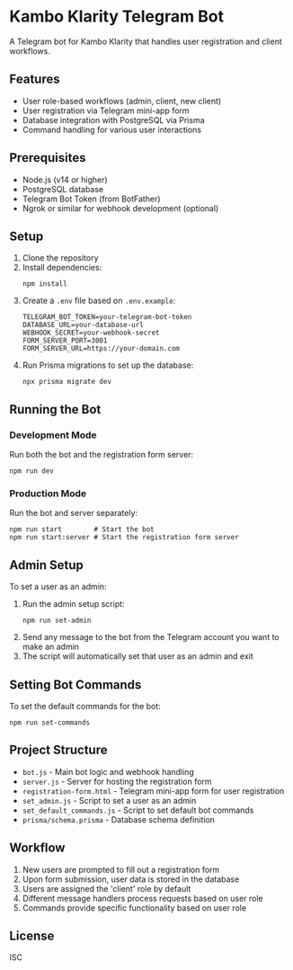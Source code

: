 # Kambo Klarity Telegram Bot

A Telegram bot for Kambo Klarity that handles user registration and client workflows.

## Features

- User role-based workflows (admin, client, new client)
- User registration via Telegram mini-app form
- Database integration with PostgreSQL via Prisma
- Command handling for various user interactions

## Prerequisites

- Node.js (v14 or higher)
- PostgreSQL database
- Telegram Bot Token (from BotFather)
- Ngrok or similar for webhook development (optional)

## Setup

1. Clone the repository
2. Install dependencies:
   ```
   npm install
   ```
3. Create a `.env` file based on `.env.example`:
   ```
   TELEGRAM_BOT_TOKEN=your-telegram-bot-token
   DATABASE_URL=your-database-url
   WEBHOOK_SECRET=your-webhook-secret
   FORM_SERVER_PORT=3001
   FORM_SERVER_URL=https://your-domain.com
   ```
4. Run Prisma migrations to set up the database:
   ```
   npx prisma migrate dev
   ```

## Running the Bot

### Development Mode

Run both the bot and the registration form server:

```
npm run dev
```

### Production Mode

Run the bot and server separately:

```
npm run start        # Start the bot
npm run start:server # Start the registration form server
```

## Admin Setup

To set a user as an admin:

1. Run the admin setup script:
   ```
   npm run set-admin
   ```
2. Send any message to the bot from the Telegram account you want to make an admin
3. The script will automatically set that user as an admin and exit

## Setting Bot Commands

To set the default commands for the bot:

```
npm run set-commands
```

## Project Structure

- `bot.js` - Main bot logic and webhook handling
- `server.js` - Server for hosting the registration form
- `registration-form.html` - Telegram mini-app form for user registration
- `set_admin.js` - Script to set a user as an admin
- `set_default_commands.js` - Script to set default bot commands
- `prisma/schema.prisma` - Database schema definition

## Workflow

1. New users are prompted to fill out a registration form
2. Upon form submission, user data is stored in the database
3. Users are assigned the 'client' role by default
4. Different message handlers process requests based on user role
5. Commands provide specific functionality based on user role

## License

ISC